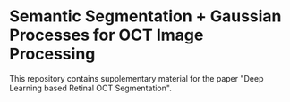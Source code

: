 # Semantic Segmentation + Gaussian Processes for OCT Image Processing

This repository contains supplementary material for the paper "Deep Learning based Retinal OCT Segmentation".
